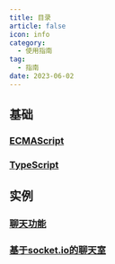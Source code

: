 ```yaml
---
title: 目录
article: false
icon: info
category:
  - 使用指南
tag:
  - 指南
date: 2023-06-02
---
```


## 基础
### [ECMAScript](es.md)
### <HopeIcon icon="/assets/icon/typescript.png" />  [TypeScript](TypeScipt.md)
## 实例
### [聊天功能](userChat.md)
### [基于socket.io的聊天室](socketDemo.md)